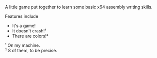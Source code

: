 A little game put together to learn some basic x64 assembly writing skills.

Features include
* It's a game!
* It doesn't crash!¹
* There are colors!²

¹ On my machine.  
² 8 of them, to be precise.